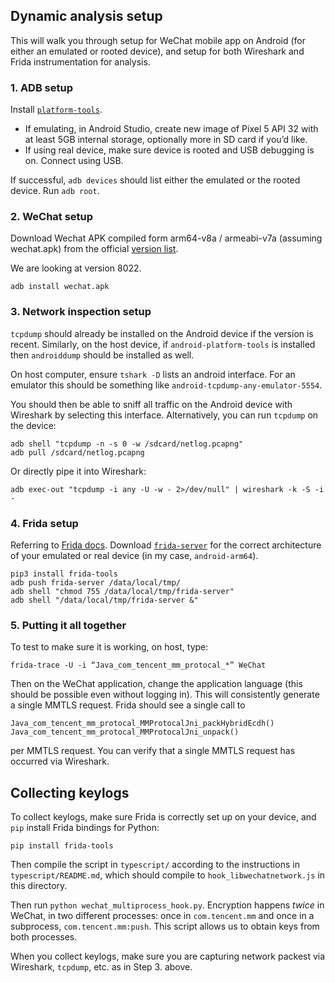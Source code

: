 ## Dynamic analysis setup
This will walk you through setup for WeChat mobile app on Android (for either an emulated or rooted
device), and setup for both Wireshark and Frida instrumentation for analysis.
### 1. ADB setup
Install [`platform-tools`](https://developer.android.com/tools/releases/platform-tools).

 * If emulating, in Android Studio, create new image of Pixel 5 API 32 with at least 5GB internal storage, optionally
more in SD card if you’d like.
 * If using real device, make sure device is rooted and USB debugging is on. Connect using USB.

If successful, `adb devices` should list either the emulated or the rooted device.
Run `adb root`.

### 2. WeChat setup
Download Wechat APK compiled form arm64-v8a / armeabi-v7a (assuming wechat.apk) from the official
[version list](https://weixin.qq.com/cgi-bin/readtemplate?lang=zh_CN&t=weixin_faq_list).

We are looking at version 8022.

```
adb install wechat.apk
```

### 3. Network inspection setup
`tcpdump` should already be installed on the Android device if the version is recent. Similarly, on
the host device, if `android-platform-tools` is installed then `androiddump` should be installed as
well.

On host computer, ensure `tshark -D` lists an android interface. For an emulator this should be
something like `android-tcpdump-any-emulator-5554`.

You should then be able to sniff all traffic on the Android device with Wireshark by selecting this interface.
Alternatively, you can run `tcpdump` on the device:

```
adb shell "tcpdump -n -s 0 -w /sdcard/netlog.pcapng"
adb pull /sdcard/netlog.pcapng
```

Or directly pipe it into Wireshark:
```
adb exec-out "tcpdump -i any -U -w - 2>/dev/null" | wireshark -k -S -i -
```

### 4. Frida setup
Referring to [Frida docs](https://frida.re/docs/android/).
Download [`frida-server`](https://github.com/frida/frida/releases) for the correct architecture of
your emulated or real device (in my case, `android-arm64`).
```
pip3 install frida-tools
adb push frida-server /data/local/tmp/
adb shell "chmod 755 /data/local/tmp/frida-server"
adb shell "/data/local/tmp/frida-server &"
```

### 5. Putting it all together

To test to make sure it is working, on host, type:
```
frida-trace -U -i “Java_com_tencent_mm_protocal_*” WeChat
```
Then on the WeChat application, change the application language (this should be possible even
without logging in). This will consistently generate a single MMTLS request. Frida should see a
single call to 
```
Java_com_tencent_mm_protocal_MMProtocalJni_packHybridEcdh()
Java_com_tencent_mm_protocal_MMProtocalJni_unpack()
```
per MMTLS request. You can verify that a single MMTLS request has occurred via Wireshark.

## Collecting keylogs
To collect keylogs, make sure Frida is correctly set up on your device, and `pip` install Frida
bindings for Python:

```
pip install frida-tools
```

Then compile the script in `typescript/` according to the instructions in `typescript/README.md`,
which should compile to `hook_libwechatnetwork.js` in this directory.

Then run `python wechat_multiprocess_hook.py`. Encryption happens *twice* in WeChat, in two
different processes: once in `com.tencent.mm` and once in a subprocess,  `com.tencent.mm:push`. This
script allows us to obtain keys from both processes.

When you collect keylogs, make sure you are capturing network packest via Wireshark, `tcpdump`, etc.
as in Step 3. above.


